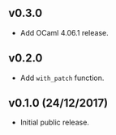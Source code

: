 ## v0.3.0

* Add OCaml 4.06.1 release.

## v0.2.0

* Add `with_patch` function.

## v0.1.0 (24/12/2017)

* Initial public release.

